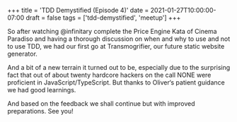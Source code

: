 +++
title = 'TDD Demystified (Episode 4)'
date = 2021-01-27T10:00:00-07:00
draft = false
tags = ['tdd-demystified', 'meetup']
+++

So after watching @infinitary complete the Price Engine Kata of Cinema Paradiso and having a thorough discussion on when and why to use and not to use TDD, we had our first go at Transmogrifier, our future static website generator.

<!--more-->

And a bit of a new terrain it turned out to be, especially due to the surprising fact that out of about twenty hardcore hackers on the call NONE were proficient in JavaScript/TypeScript. But thanks to Oliver‘s patient guidance we had good learnings.

And based on the feedback we shall continue but with improved preparations. See you!
